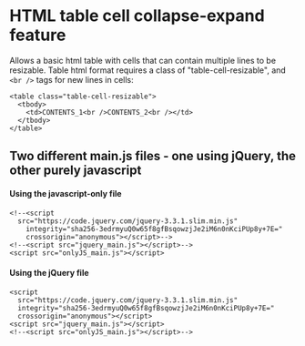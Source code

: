 # HTML table cell collapse-expand feature

Allows a basic html table with cells that can contain multiple lines to be resizable. Table html format requires a class of "table-cell-resizable", and `<br />` tags for new lines in cells:
```
<table class="table-cell-resizable">
  <tbody>
    <td>CONTENTS_1<br />CONTENTS_2<br /></td>
  </tbody>
</table>
```

## Two different main.js files - one using jQuery, the other purely javascript
#### Using the javascript-only file
```
<!--<script
  src="https://code.jquery.com/jquery-3.3.1.slim.min.js"
	integrity="sha256-3edrmyuQ0w65f8gfBsqowzjJe2iM6n0nKciPUp8y+7E="
	crossorigin="anonymous"></script>-->
<!--<script src="jquery_main.js"></script>-->
<script src="onlyJS_main.js"></script>
```
#### Using the jQuery file
```
<script
  src="https://code.jquery.com/jquery-3.3.1.slim.min.js"
  integrity="sha256-3edrmyuQ0w65f8gfBsqowzjJe2iM6n0nKciPUp8y+7E="
  crossorigin="anonymous"></script>
<script src="jquery_main.js"></script>
<!--<script src="onlyJS_main.js"></script>-->
```
